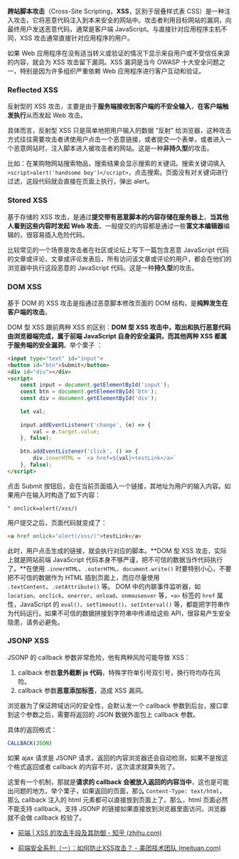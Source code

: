 **跨站脚本攻击**（Cross-Site Scripting，**XSS**，区别于层叠样式表 CSS）是一种注入攻击，它将恶意代码注入到本来安全的网站中。攻击者利用目标网站的漏洞，向最终用户发送恶意代码，通常是客户端 JavaScript。与直接针对应用程序主机不同，XSS 攻击通常直接针对应用程序的用户。

如果 Web 应用程序在没有适当转义或验证的情况下显示来自用户或不受信任来源的内容，就会为 XSS 攻击留下漏洞。XSS 漏洞是当今 OWASP 十大安全问题之一，特别是因为许多组织严重依赖 Web 应用程序进行客户互动和验证。

### **Reflected XSS**

反射型的 XSS 攻击，主要是由于**服务端接收到客户端的不安全输入**，**在客户端触发执行**从而发起 Web 攻击。

具体而言，反射型 XSS 只是简单地把用户输入的数据 “反射” 给浏览器，这种攻击方式往往需要攻击者诱使用户点击一个恶意链接，或者提交一个表单，或者进入一个恶意网站时，注入脚本进入被攻击者的网站。这是一种**非持久型**的攻击。

比如：在某购物网站搜索物品，搜索结果会显示搜索的关键词。搜索关键词填入`<script>alert('handsome boy')</script>`，点击搜索。页面没有对关键词进行过滤，这段代码就会直接在页面上执行，弹出 alert。

### **Stored XSS**

基于存储的 XSS 攻击，是通过**提交带有恶意脚本的内容存储在服务器上**，**当其他人看到这些内容时发起 Web 攻击**。一般提交的内容都是通过一些**富文本编辑器**编辑的，很容易插入危险代码。

比较常见的一个场景是攻击者在社区或论坛上写下一篇包含恶意 JavaScript 代码的文章或评论，文章或评论发表后，所有访问该文章或评论的用户，都会在他们的浏览器中执行这段恶意的 JavaScript 代码。这是一种**持久型**的攻击。

### **DOM XSS**

基于 DOM 的 XSS 攻击是指通过恶意脚本修改页面的 DOM 结构，是**纯粹发生在客户端的攻击**。

DOM 型 XSS 跟前两种 XSS 的区别：**DOM 型 XSS 攻击中，取出和执行恶意代码由浏览器端完成，属于前端 JavaScript 自身的安全漏洞，而其他两种 XSS 都属于服务端的安全漏洞**。举个栗子 ：

```html
<input type="text" id="input">
<button id="btn">Submit</button>
<div id="div"></div>
<script>
    const input = document.getElementById('input');
    const btn = document.getElementById('btn');
    const div = document.getElementById('div');
 
    let val;
    
    input.addEventListener('change', (e) => {
        val = e.target.value;
    }, false);
 
    btn.addEventListener('click', () => {
        div.innerHTML = `<a href=${val}>testLink</a>`
    }, false);
</script>
```

点击 Submit 按钮后，会在当前页面插入一个链接，其地址为用户的输入内容。如果用户在输入时构造了如下内容：

```text
" onclick=alert(/xss/)
```

用户提交之后，页面代码就变成了：

```html
<a href onlick="alert(/xss/)">testLink</a>
```

此时，用户点击生成的链接，就会执行对应的脚本。**DOM 型 XSS 攻击，实际上就是网站前端 JavaScript 代码本身不够严谨，把不可信的数据当作代码执行了。**在使用 `.innerHTML`、`.outerHTML`、`document.write()` 时要特别小心，不要把不可信的数据作为 HTML 插到页面上，而应尽量使用 `.textContent`、`.setAttribute()` 等。
DOM 中的内联事件监听器，如 `location`、`onclick`、`onerror`、`onload`、`onmouseover` 等，`<a>` 标签的 `href` 属性，JavaScript 的 `eval()`、`setTimeout()`、`setInterval()` 等，都能把字符串作为代码运行。如果不可信的数据拼接到字符串中传递给这些 API，很容易产生安全隐患，请务必避免。

### JSONP XSS

JSONP 的 callback 参数非常危险，他有两种风险可能导致 XSS：

1. callback 参数**意外截断 js 代码**，特殊字符单引号双引号，换行符均存在风险。
2. callback 参数**恶意添加标签**，造成 XSS 漏洞。

浏览器为了保证跨域访问的安全性，会默认发一个 callback 参数到后台，接口拿到这个参数之后，需要将返回的 JSON 数据外面包上 callback 参数。

具体的返回格式：

```js
CALLBACK(JSON)
```

如果 ajax 请求是 JSONP 请求，返回的内容浏览器还会自动检测，如果不是按这个格式返回或者 callback 的内容不对，这次请求就算失败了。

这里有一个机制，那就是**请求的 callback 会被放入返回的内容当中**，这也是可能出问题的地方。举个栗子，如果返回的页面，那么 `Content-Type: text/html`，那么 callback 注入的 html 元素都可以直接放到页面上了。那么，html 页面必然不能支持 callback。支持 JSONP 的链接如果直接放到浏览器里面访问，浏览器就不会做 callback 校验了。





+ [前端 | XSS 的攻击手段及其防御 - 知乎 (zhihu.com)](https://zhuanlan.zhihu.com/p/61773197)

+ [前端安全系列（一）：如何防止XSS攻击？ - 美团技术团队 (meituan.com)](https://tech.meituan.com/2018/09/27/fe-security.html)